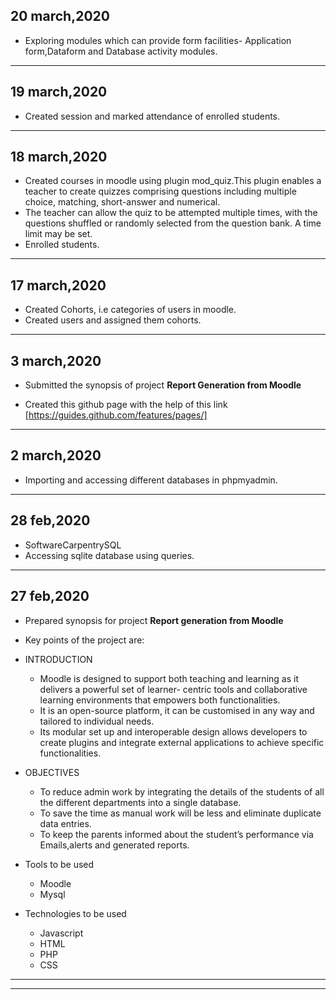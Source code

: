 
## 20 march,2020
- Exploring modules which can provide form facilities- Application form,Dataform and Database activity modules.

----------------------------------------------------------------------------------------------------------------------------
## 19 march,2020
- Created session and marked attendance of enrolled students.

----------------------------------------------------------------------------------------------------------------------------
## 18 march,2020
- Created courses in moodle using plugin mod_quiz.This plugin enables a teacher to create quizzes comprising questions         including multiple choice, matching, short-answer and numerical.
- The teacher can allow the quiz to be attempted multiple times, with the questions shuffled or randomly selected from the     question bank. A time limit may be set.
- Enrolled students.

-----------------------------------------------------------------------------------------------------------------------------

## 17 march,2020
- Created Cohorts, i.e categories of users in moodle.
- Created users and assigned them cohorts.

-----------------------------------------------------------------------------------------------------------------------------


## 3 march,2020
- Submitted the synopsis of project **Report Generation from Moodle**

- Created this github page with the help of this link
[https://guides.github.com/features/pages/]


-----------------------------------------------------------------------------------------------------------------------------

## 2 march,2020
- Importing and accessing different databases in phpmyadmin.
 
------------------------------------------------------------------------------------------------------------------------------

## 28 feb,2020
- SoftwareCarpentrySQL
- Accessing sqlite database using queries.

-----------------------------------------------------------------------------------------------------------------------------

## 27 feb,2020
- Prepared synopsis for project **Report generation from Moodle**
- Key points of the project are:
- INTRODUCTION
    - Moodle is designed to support both teaching and learning as it delivers a powerful set of learner- centric tools and collaborative learning environments that empowers both functionalities. 
    - It is an open-source platform, it can be customised in any way and tailored to individual needs. 
    - Its modular set up and interoperable design allows developers to create plugins and integrate external applications to achieve specific functionalities.
    
 - OBJECTIVES
   - To reduce admin work by integrating the details of the students of all the different departments into a single database. 
   - To save the time as manual work will be less and eliminate duplicate data entries.
    - To keep the parents informed about the student’s performance via Emails,alerts and generated reports.
    
  - Tools to be used
   
    - Moodle
    - Mysql

  - Technologies to be used

     - Javascript
    - HTML
    - PHP
    - CSS
    


-----------------------------------------------------------------------------------------------------------------------------


-----------------------------------------------------------------------------------------------------------------------------
